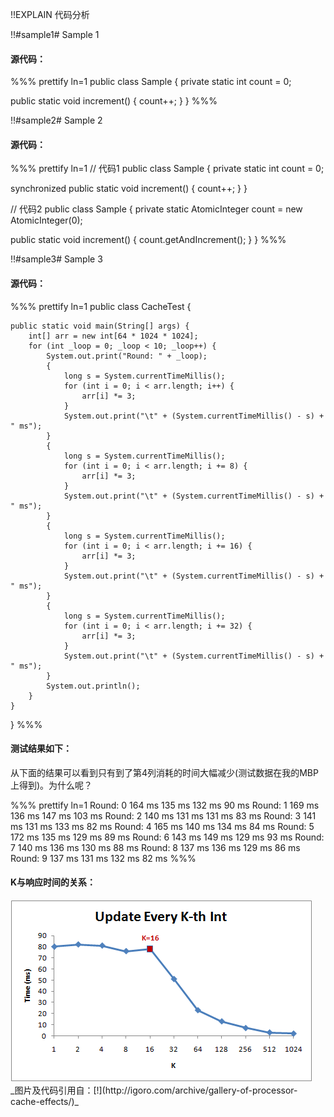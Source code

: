 !!EXPLAIN
代码分析


!!#sample1# Sample 1

#### 源代码：

%%% prettify ln=1
public class Sample {
  private static int count = 0;
  
  public static void increment() {
    count++;
  }
}
%%%


!!#sample2# Sample 2

#### 源代码：

%%% prettify ln=1
// 代码1
public class Sample {
  private static int count = 0;
  
  synchronized public static void increment() {
    count++;
  }
}
  
// 代码2
public class Sample {
  private static AtomicInteger count = new AtomicInteger(0);
  
  public static void increment() {
    count.getAndIncrement();
  }
}
%%%


!!#sample3# Sample 3

#### 源代码：

%%% prettify ln=1
public class CacheTest {

    public static void main(String[] args) {
        int[] arr = new int[64 * 1024 * 1024];
        for (int _loop = 0; _loop < 10; _loop++) {
            System.out.print("Round: " + _loop);
            {
                long s = System.currentTimeMillis();
                for (int i = 0; i < arr.length; i++) {
                    arr[i] *= 3;
                }
                System.out.print("\t" + (System.currentTimeMillis() - s) + " ms");
            }
            {
                long s = System.currentTimeMillis();
                for (int i = 0; i < arr.length; i += 8) {
                    arr[i] *= 3;
                }
                System.out.print("\t" + (System.currentTimeMillis() - s) + " ms");
            }
            {
                long s = System.currentTimeMillis();
                for (int i = 0; i < arr.length; i += 16) {
                    arr[i] *= 3;
                }
                System.out.print("\t" + (System.currentTimeMillis() - s) + " ms");
            }
            {
                long s = System.currentTimeMillis();
                for (int i = 0; i < arr.length; i += 32) {
                    arr[i] *= 3;
                }
                System.out.print("\t" + (System.currentTimeMillis() - s) + " ms");
            }
            System.out.println();
        }
    }
}
%%%

#### 测试结果如下：

从下面的结果可以看到只有到了第4列消耗的时间大幅减少(测试数据在我的MBP上得到)。为什么呢？

%%% prettify ln=1
Round: 0  164 ms  135 ms  132 ms  90 ms
Round: 1  169 ms  136 ms  147 ms  103 ms
Round: 2  140 ms  131 ms  131 ms  83 ms
Round: 3  141 ms  131 ms  133 ms  82 ms
Round: 4  165 ms  140 ms  134 ms  84 ms
Round: 5  172 ms  135 ms  129 ms  89 ms
Round: 6  143 ms  149 ms  129 ms  93 ms
Round: 7  140 ms  136 ms  130 ms  88 ms
Round: 8  137 ms  136 ms  129 ms  86 ms
Round: 9  137 ms  131 ms  132 ms  82 ms
%%%

#### K与响应时间的关系：
<img src="sample3_k.png"/>

<br>
_图片及代码引用自：[!](http://igoro.com/archive/gallery-of-processor-cache-effects/)_

